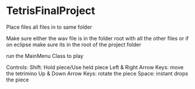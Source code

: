 # TetrisFinalProject
Place files all files in to same folder

Make sure either the wav file is in the folder root with all the other files 
or if on eclipse make sure its in the root of the project folder

run the MainMenu Class to play


Controls:
    Shift: Hold piece/Use held piece
    Left & Right Arrow Keys: move the tetrimino
    Up & Down Arrow Keys: rotate the piece
    Space: instant drops the piece
